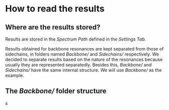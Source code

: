 # How to read the results

## Where are the results stored?

Results are stored in the *Spectrum Path* defined in the *Settings Tab*.

Results obtained for backbone resonances are kept separated from those of sidechains, in folders named *Backbone/* and *Sidechains/* respectively. We decided to separate results based on the nature of the resonances because usually they are represented separatedly. Besides this, *Backbone/* and *Sidechains/* have the same internal structure. We will use *Backbone/* as the example.

## The *Backbone/* folder structure

s
